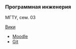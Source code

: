 ### Программная инженерия

МГТУ, сем. 03

[Вики](https://github.com/fleshbound/bmstu-se/wiki)

* [Moodle](http://e-learning.bmstu.ru/portal_iu7/course/view.php?id=8)
* [Git](https://git-scm.com)

